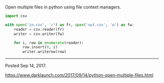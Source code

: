 Open multiple files in python using file context managers.

```python
import csv

with open('in.csv', 'r') as fr, open('out.csv', 'w') as fw:
    reader = csv.reader(fr)
    writer = csv.writer(fw)

    for i, row in enumerate(reader):
        row.insert(0, i)
        writer.writerow(row)
```

---

Posted Sep 14, 2017.

https://www.darklaunch.com/2017/09/14/python-open-multiple-files.html